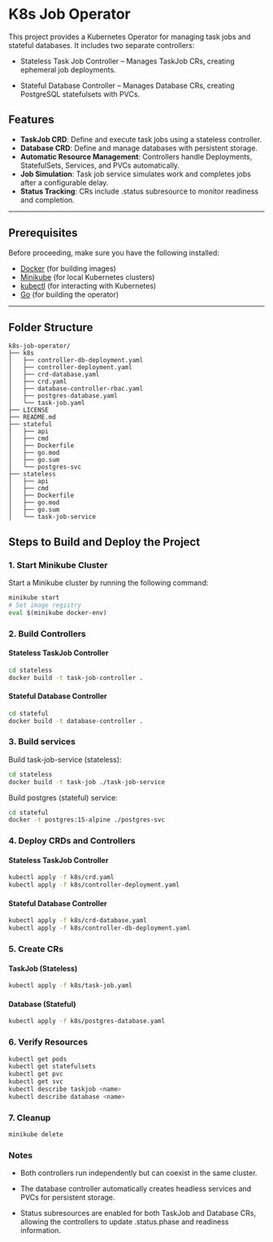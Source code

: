 # K8s Job Operator

This project provides a Kubernetes Operator for managing task jobs and stateful databases. It includes two separate controllers:

- Stateless Task Job Controller – Manages TaskJob CRs, creating ephemeral job deployments.

- Stateful Database Controller – Manages Database CRs, creating PostgreSQL statefulsets with PVCs.

## Features

- **TaskJob CRD**: Define and execute task jobs using a stateless controller.
- **Database CRD**: Define and manage databases with persistent storage.
- **Automatic Resource Management**: Controllers handle Deployments, StatefulSets, Services, and PVCs automatically.
- **Job Simulation**: Task job service simulates work and completes jobs after a configurable delay.
- **Status Tracking**: CRs include .status subresource to monitor readiness and completion.
---

## Prerequisites

Before proceeding, make sure you have the following installed:

- [Docker](https://www.docker.com/get-started) (for building images)
- [Minikube](https://minikube.sigs.k8s.io/docs/) (for local Kubernetes clusters)
- [kubectl](https://kubernetes.io/docs/tasks/tools/install-kubectl/) (for interacting with Kubernetes)
- [Go](https://go.dev/dl/) (for building the operator)

---

## Folder Structure

```
k8s-job-operator/
├── k8s
│   ├── controller-db-deployment.yaml
│   ├── controller-deployment.yaml
│   ├── crd-database.yaml
│   ├── crd.yaml
│   ├── database-controller-rbac.yaml
│   ├── postgres-database.yaml
│   └── task-job.yaml
├── LICENSE
├── README.md
├── stateful
│   ├── api
│   ├── cmd
│   ├── Dockerfile
│   ├── go.mod
│   ├── go.sum
│   └── postgres-svc
├── stateless
│   ├── api
│   ├── cmd
│   ├── Dockerfile
│   ├── go.mod
│   ├── go.sum
│   └── task-job-service
```

## Steps to Build and Deploy the Project

### 1. **Start Minikube Cluster**

Start a Minikube cluster by running the following command:

```bash
minikube start
# Set image registry
eval $(minikube docker-env)
```

### 2. **Build Controllers**

#### Stateless TaskJob Controller

```bash
cd stateless
docker build -t task-job-controller .
```

#### Stateful Database Controller

```bash
cd stateful
docker build -t database-controller .
```

### 3. **Build services**

Build task-job-service (stateless):

```bash
cd stateless
docker build -t task-job ./task-job-service
```

Build postgres (stateful) service:

```bash
cd stateful
docker -t postgres:15-alpine ./postgres-svc
```

### 4. **Deploy CRDs and Controllers**

#### Stateless TaskJob Controller

```bash
kubectl apply -f k8s/crd.yaml
kubectl apply -f k8s/controller-deployment.yaml
```

#### Stateful Database Controller

```bash
kubectl apply -f k8s/crd-database.yaml
kubectl apply -f k8s/controller-db-deployment.yaml
```

### 5. **Create CRs**

#### TaskJob (Stateless)

```bash
kubectl apply -f k8s/task-job.yaml
```

#### Database (Stateful)

```bash
kubectl apply -f k8s/postgres-database.yaml
```

### 6. **Verify Resources**
```bash
kubectl get pods
kubectl get statefulsets
kubectl get pvc
kubectl get svc
kubectl describe taskjob <name>
kubectl describe database <name>
```

### 7. **Cleanup**
```bash
minikube delete
```

### Notes
- Both controllers run independently but can coexist in the same cluster.

- The database controller automatically creates headless services and PVCs for persistent storage.

- Status subresources are enabled for both TaskJob and Database CRs, allowing the controllers to update .status.phase and readiness information.
